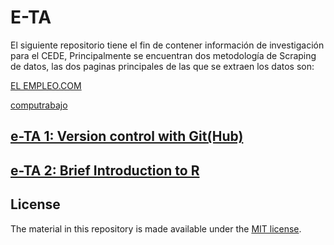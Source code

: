 # E-TA

El siguiente repositorio tiene el fin de contener información de investigación para el CEDE, Principalmente se encuentran dos metodología de Scraping de datos, las dos paginas principales de las que se extraen los datos son:

[EL EMPLEO.COM](https://www.elempleo.com/co/ofertas-empleo?gclid=EAIaIQobChMIkrDJsPbv-gIVvhvUAR30KQb6EAAYASAAEgLkA_D_BwE)

[computrabajo](https://co.computrabajo.com/)


## [e-TA 1: Version control with Git(Hub)](https://raw.githack.com/ECON-4676-UNIANDES/e-TA/master/e-ta1_Git/e-ta1_Git.html)

## [e-TA 2: Brief Introduction to R](https://raw.githack.com/ECON-4676-UNIANDES/e-TA/master/e-ta2_R/e-ta2_R.html)



## License

The material in this repository is made available under the [MIT license](http://opensource.org/licenses/mit-license.php). 

